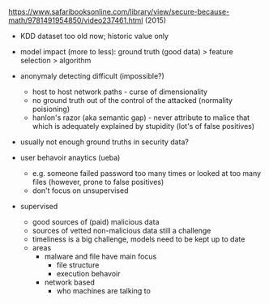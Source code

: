 https://www.safaribooksonline.com/library/view/secure-because-math/9781491954850/video237461.html (2015)

- KDD dataset too old now; historic value only

- model impact (more to less): ground truth (good data) > feature selection > algorithm
- anonymaly detecting difficult (impossible?)
    - host to host network paths - curse of dimensionality
    - no ground truth out of the control of the attacked (normality poisioning)
    - hanlon's razor (aka semantic gap) - never attribute to malice that which is adequately explained by stupidity (lot's of false positives)
- usually not enough ground truths in security data?
- user behavoir anaytics (ueba)
    - e.g. someone failed password too many times or looked at too many files (however, prone to false positives)
    - don't focus on unsupervised
- supervised
    - good sources of (paid) malicious data
    - sources of vetted non-malicious data still a challenge
    - timeliness is a big challenge, models need to be kept up to date
    - areas
       - malware and file have main focus
          - file structure
          - execution behavoir
       - network based
          - who machines are talking to
    
